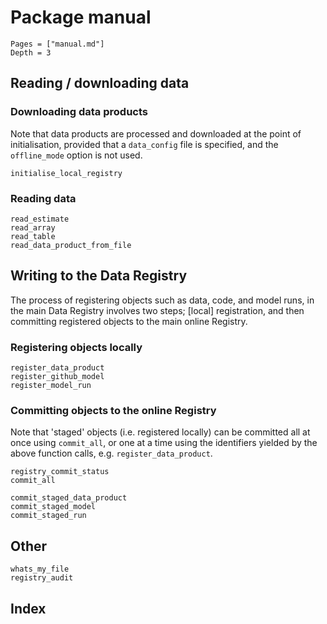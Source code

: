# Package manual
```@contents
Pages = ["manual.md"]
Depth = 3
```

## Reading / downloading data

### Downloading data products

Note that data products are processed and downloaded at the point of initialisation, provided that a `data_config` file is specified, and the `offline_mode` option is not used.

```@docs
initialise_local_registry
```

### Reading data

```@docs
read_estimate
read_array
read_table
read_data_product_from_file
```

## Writing to the Data Registry

The process of registering objects such as data, code, and model runs, in the main Data Registry involves two steps; [local] registration, and then committing registered objects to the main online Registry.

### Registering objects locally

```@docs
register_data_product
register_github_model
register_model_run
```

### Committing objects to the online Registry

Note that 'staged' objects (i.e. registered locally) can be committed all at once using `commit_all`, or one at a time using the identifiers yielded by the above function calls, e.g. `register_data_product`.

```@docs
registry_commit_status
commit_all
```

```@docs
commit_staged_data_product
commit_staged_model
commit_staged_run
```

## Other

```@docs
whats_my_file
registry_audit
```

## Index
```@index
```
